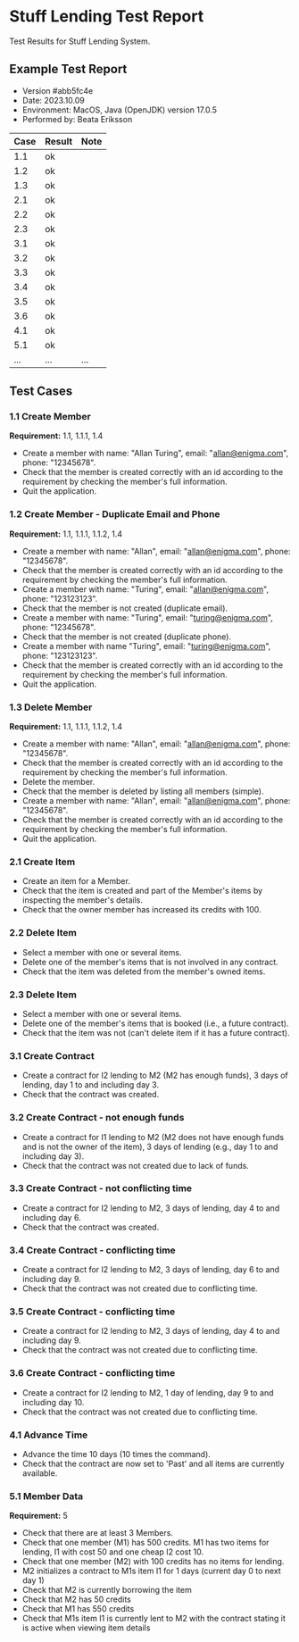 # Stuff Lending Test Report
Test Results for Stuff Lending System.

## Example Test Report

- Version #abb5fc4e
- Date: 2023.10.09
- Environment: MacOS, Java (OpenJDK) version 17.0.5
- Performed by: Beata Eriksson

| Case | Result | Note |
| ---- | ------ | ---- |
| 1.1  | ok     |      |
| 1.2  | ok     |      |
| 1.3  | ok     |      |
| 2.1  | ok     |      |
| 2.2  | ok     |      |
| 2.3  | ok     |      |
| 3.1  | ok     |      |
| 3.2  | ok     |      |
| 3.3  | ok     |      |
| 3.4  | ok     |      |
| 3.5  | ok     |      |
| 3.6  | ok     |      |
| 4.1  | ok     |      |
| 5.1  | ok     |      |
| ...  | ...    | ...  |

## Test Cases

### 1.1 Create Member
**Requirement:** 1.1, 1.1.1, 1.4

- Create a member with name: "Allan Turing", email: "allan@enigma.com", phone: "12345678".
- Check that the member is created correctly with an id according to the requirement by checking the member's full information.
- Quit the application.

### 1.2 Create Member - Duplicate Email and Phone
**Requirement:** 1.1, 1.1.1, 1.1.2, 1.4

- Create a member with name: "Allan", email: "allan@enigma.com", phone: "12345678".
- Check that the member is created correctly with an id according to the requirement by checking the member's full information.
- Create a member with name: "Turing", email: "allan@enigma.com", phone: "123123123".
- Check that the member is not created (duplicate email).
- Create a member with name: "Turing", email: "turing@enigma.com", phone: "12345678".
- Check that the member is not created (duplicate phone).
- Create a member with name "Turing", email: "turing@enigma.com", phone: "123123123".
- Check that the member is created correctly with an id according to the requirement by checking the member's full information.
- Quit the application.

### 1.3 Delete Member
**Requirement:** 1.1, 1.1.1, 1.1.2, 1.4

- Create a member with name: "Allan", email: "allan@enigma.com", phone: "12345678".
- Check that the member is created correctly with an id according to the requirement by checking the member's full information.
- Delete the member.
- Check that the member is deleted by listing all members (simple).
- Create a member with name: "Allan", email: "allan@enigma.com", phone: "12345678".
- Check that the member is created correctly with an id according to the requirement by checking the member's full information.
- Quit the application.

### 2.1 Create Item
- Create an item for a Member.
- Check that the item is created and part of the Member's items by inspecting the member's details.
- Check that the owner member has increased its credits with 100.

### 2.2 Delete Item
- Select a member with one or several items.
- Delete one of the member's items that is not involved in any contract.
- Check that the item was deleted from the member's owned items.

### 2.3 Delete Item
- Select a member with one or several items.
- Delete one of the member's items that is booked (i.e., a future contract).
- Check that the item was not (can't delete item if it has a future contract).

### 3.1 Create Contract
- Create a contract for I2 lending to M2 (M2 has enough funds), 3 days of lending, day 1 to and including day 3.
- Check that the contract was created.

### 3.2 Create Contract - not enough funds
- Create a contract for I1 lending to M2 (M2 does not have enough funds and is not the owner of the item), 3 days of lending (e.g., day 1 to and including day 3).
- Check that the contract was not created due to lack of funds.

### 3.3 Create Contract - not conflicting time
- Create a contract for I2 lending to M2, 3 days of lending, day 4 to and including day 6.
- Check that the contract was created.

### 3.4 Create Contract - conflicting time
- Create a contract for I2 lending to M2, 3 days of lending, day 6 to and including day 9.
- Check that the contract was not created due to conflicting time.

### 3.5 Create Contract - conflicting time
- Create a contract for I2 lending to M2, 3 days of lending, day 4 to and including day 9.
- Check that the contract was not created due to conflicting time.

### 3.6 Create Contract - conflicting time
- Create a contract for I2 lending to M2, 1 day of lending, day 9 to and including day 10.
- Check that the contract was not created due to conflicting time.

### 4.1 Advance Time
- Advance the time 10 days (10 times the command).
- Check that the contract are now set to 'Past' and all items are currently available.

### 5.1 Member Data
**Requirement:** 5

- Check that there are at least 3 Members.
- Check that one member (M1) has 500 credits. M1 has two items for lending, I1 with cost 50 and one cheap I2 cost 10.
- Check that one member (M2) with 100 credits has no items for lending.
- M2 initializes a contract to M1s item I1 for 1 days (current day 0 to next day 1)
- Check that M2 is currently borrowing the item
- Check that M2 has 50 credits
- Check that M1 has 550 credits
- Check that M1s item I1 is currently lent to M2 with the contract stating it is active when viewing item details